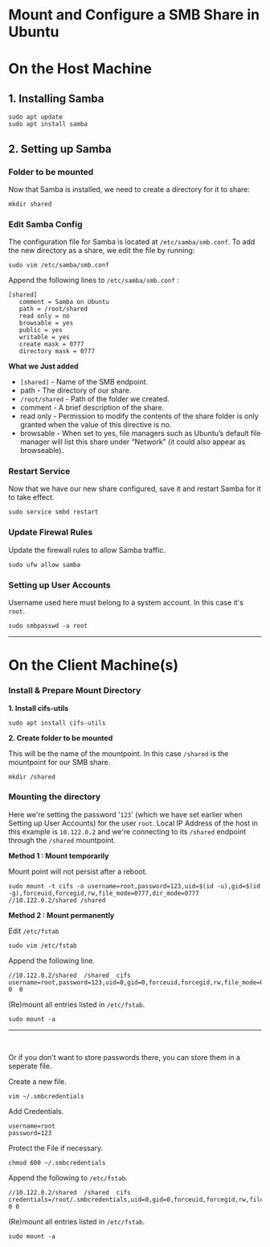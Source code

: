 # Mount and Configure a SMB Share in Ubuntu

# **On the Host Machine**

## 1. Installing Samba
```
sudo apt update
sudo apt install samba
```

## 2. Setting up Samba
### Folder to be mounted
Now that Samba is installed, we need to create a directory for it to share:
```
mkdir shared
```

### Edit Samba Config
The configuration file for Samba is located at `/etc/samba/smb.conf`. To add the new directory as a share, we edit the file by running:
```
sudo vim /etc/samba/smb.conf
```
Append the following lines to `/etc/samba/smb.conf` :
```
[shared]
   comment = Samba on Ubuntu
   path = /root/shared
   read only = no
   browsable = yes
   public = yes
   writable = yes
   create mask = 0777
   directory mask = 0777
```

**What we Just added**
* `[shared]` - Name of the SMB endpoint.
* path - The directory of our share.
* `/root/shared` - Path of the folder we created.
* comment - A brief description of the share.
* read only - Permission to modify the contents of the share folder is only granted when the value of this directive is no.
* browsable - When set to yes, file managers such as Ubuntu’s default file manager will list this share under “Network” (it could also appear as browseable).

### Restart Service
Now that we have our new share configured, save it and restart Samba for it to take effect.
```
sudo service smbd restart
```

### Update Firewal Rules
Update the firewall rules to allow Samba traffic.
```
sudo ufw allow samba
```

### Setting up User Accounts
Username used here must belong to a system account. In this case it's `root`.
```
sudo smbpasswd -a root
```

---
# **On the Client Machine(s)**

### **Install & Prepare Mount Directory**

**1. Install cifs-utils**
```
sudo apt install cifs-utils
```

**2. Create folder to be mounted**

This will be the name of the mountpoint. In this case `/shared` is the mountpoint for our SMB share.
```
mkdir /shared
```

### **Mounting the directory**
Here we're setting the password '`123`' (which we have set earlier when Setting up User Accounts) for the user `root`. Local IP Address of the host in this example is `10.122.0.2` and we're connecting to its `/shared` endpoint through the `/shared` mountpoint.

**Method 1 : Mount temporarily**

Mount point will not persist after a reboot.
```
sudo mount -t cifs -o username=root,password=123,uid=$(id -u),gid=$(id -g),forceuid,forcegid,rw,file_mode=0777,dir_mode=0777 //10.122.0.2/shared /shared
```

**Method 2 : Mount permanently**

Edit `/etc/fstab`
```
sudo vim /etc/fstab
```

Append the following line.
```
//10.122.0.2/shared  /shared  cifs  username=root,password=123,uid=0,gid=0,forceuid,forcegid,rw,file_mode=0777,dir_mode=0777  0  0
```
(Re)mount all entries listed in `/etc/fstab`.
```
sudo mount -a
```

---
</br>

Or if you don't want to store passwords there, you can store them in a seperate file.

Create a new file.
```
vim ~/.smbcredentials
```
Add Credentials.
```
username=root
password=123
```
Protect the File if necessary.
```
chmod 600 ~/.smbcredentials
```
Append the following to `/etc/fstab`.
```
//10.122.0.2/shared  /shared  cifs  credentials=/root/.smbcredentials,uid=0,gid=0,forceuid,forcegid,rw,file_mode=0777,dir_mode=0777 0 0
```
(Re)mount all entries listed in `/etc/fstab`.
```
sudo mount -a
```
